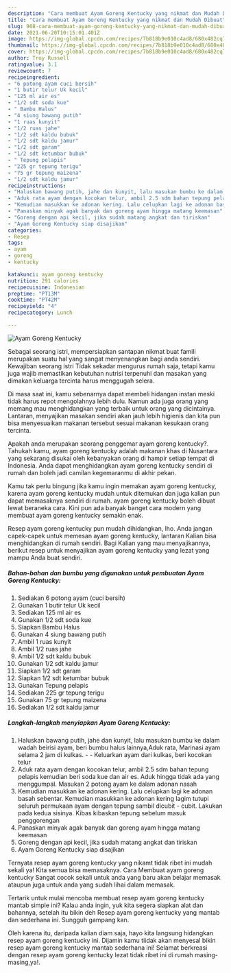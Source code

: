 ```yaml
---
description: "Cara membuat Ayam Goreng Kentucky yang nikmat dan Mudah Dibuat"
title: "Cara membuat Ayam Goreng Kentucky yang nikmat dan Mudah Dibuat"
slug: 908-cara-membuat-ayam-goreng-kentucky-yang-nikmat-dan-mudah-dibuat
date: 2021-06-20T10:15:01.401Z
image: https://img-global.cpcdn.com/recipes/7b818b9e010c4ad8/680x482cq70/ayam-goreng-kentucky-foto-resep-utama.jpg
thumbnail: https://img-global.cpcdn.com/recipes/7b818b9e010c4ad8/680x482cq70/ayam-goreng-kentucky-foto-resep-utama.jpg
cover: https://img-global.cpcdn.com/recipes/7b818b9e010c4ad8/680x482cq70/ayam-goreng-kentucky-foto-resep-utama.jpg
author: Troy Russell
ratingvalue: 3.1
reviewcount: 7
recipeingredient:
- "6 potong ayam cuci bersih"
- "1 butir telur Uk kecil"
- "125 ml air es"
- "1/2 sdt soda kue"
- " Bambu Halus"
- "4 siung bawang putih"
- "1 ruas kunyit"
- "1/2 ruas jahe"
- "1/2 sdt kaldu bubuk"
- "1/2 sdt kaldu jamur"
- "1/2 sdt garam"
- "1/2 sdt ketumbar bubuk"
- " Tepung pelapis"
- "225 gr tepung terigu"
- "75 gr tepung maizena"
- "1/2 sdt kaldu jamur"
recipeinstructions:
- "Haluskan bawang putih, jahe dan kunyit, lalu masukan bumbu ke dalam wadah beirisi ayam, beri bumbu halus lainnya,Aduk rata, Marinasi ayam selama 2 jam di kulkas.   Keluarkan ayam dari kulkas, beri kocokan telur"
- "Aduk rata ayam dengan kocokan telur, ambil 2.5 sdm bahan tepung pelapis kemudian beri soda kue dan air es. Aduk hingga tidak ada yang menggumpal. Masukan 2 potong ayam ke dalam adonan nasah"
- "Kemudian masukkan ke adonan kering. Lalu celupkan lagi ke adonan basah sebentar. Kemudian masukkan ke adonan kering lagim tutupi seluruh permukaan ayam dengan tepung sambil dicubit - cubit. Lakukan pada kedua sisinya. Kibas kibaskan tepung sebelum masuk penggorengan"
- "Panaskan minyak agak banyak dan goreng ayam hingga matang keemasan"
- "Goreng dengan api kecil, jika sudah matang angkat dan tiriskan"
- "Ayam Goreng Kentucky siap disajikan"
categories:
- Resep
tags:
- ayam
- goreng
- kentucky

katakunci: ayam goreng kentucky 
nutrition: 291 calories
recipecuisine: Indonesian
preptime: "PT13M"
cooktime: "PT42M"
recipeyield: "4"
recipecategory: Lunch

---
```



![Ayam Goreng Kentucky](https://img-global.cpcdn.com/recipes/7b818b9e010c4ad8/680x482cq70/ayam-goreng-kentucky-foto-resep-utama.jpg)

Sebagai seorang istri, mempersiapkan santapan nikmat buat famili merupakan suatu hal yang sangat menyenangkan bagi anda sendiri. Kewajiban seorang istri Tidak sekadar mengurus rumah saja, tetapi kamu juga wajib memastikan kebutuhan nutrisi terpenuhi dan masakan yang dimakan keluarga tercinta harus menggugah selera.

Di masa  saat ini, kamu sebenarnya dapat membeli hidangan instan meski tidak harus repot mengolahnya lebih dulu. Namun ada juga orang yang memang mau menghidangkan yang terbaik untuk orang yang dicintainya. Lantaran, menyajikan masakan sendiri akan jauh lebih higienis dan kita pun bisa menyesuaikan makanan tersebut sesuai makanan kesukaan orang tercinta. 



Apakah anda merupakan seorang penggemar ayam goreng kentucky?. Tahukah kamu, ayam goreng kentucky adalah makanan khas di Nusantara yang sekarang disukai oleh kebanyakan orang di hampir setiap tempat di Indonesia. Anda dapat menghidangkan ayam goreng kentucky sendiri di rumah dan boleh jadi camilan kegemaranmu di akhir pekan.

Kamu tak perlu bingung jika kamu ingin memakan ayam goreng kentucky, karena ayam goreng kentucky mudah untuk ditemukan dan juga kalian pun dapat memasaknya sendiri di rumah. ayam goreng kentucky boleh dibuat lewat beraneka cara. Kini pun ada banyak banget cara modern yang membuat ayam goreng kentucky semakin enak.

Resep ayam goreng kentucky pun mudah dihidangkan, lho. Anda jangan capek-capek untuk memesan ayam goreng kentucky, lantaran Kalian bisa menghidangkan di rumah sendiri. Bagi Kalian yang mau menyajikannya, berikut resep untuk menyajikan ayam goreng kentucky yang lezat yang mampu Anda buat sendiri.

<!--inarticleads1-->

##### Bahan-bahan dan bumbu yang digunakan untuk pembuatan Ayam Goreng Kentucky:

1. Sediakan 6 potong ayam (cuci bersih)
1. Gunakan 1 butir telur Uk kecil
1. Sediakan 125 ml air es
1. Gunakan 1/2 sdt soda kue
1. Siapkan  Bambu Halus
1. Gunakan 4 siung bawang putih
1. Ambil 1 ruas kunyit
1. Ambil 1/2 ruas jahe
1. Ambil 1/2 sdt kaldu bubuk
1. Gunakan 1/2 sdt kaldu jamur
1. Siapkan 1/2 sdt garam
1. Siapkan 1/2 sdt ketumbar bubuk
1. Gunakan  Tepung pelapis
1. Sediakan 225 gr tepung terigu
1. Gunakan 75 gr tepung maizena
1. Sediakan 1/2 sdt kaldu jamur




<!--inarticleads2-->

##### Langkah-langkah menyiapkan Ayam Goreng Kentucky:

1. Haluskan bawang putih, jahe dan kunyit, lalu masukan bumbu ke dalam wadah beirisi ayam, beri bumbu halus lainnya,Aduk rata, Marinasi ayam selama 2 jam di kulkas.  -  - Keluarkan ayam dari kulkas, beri kocokan telur
1. Aduk rata ayam dengan kocokan telur, ambil 2.5 sdm bahan tepung pelapis kemudian beri soda kue dan air es. Aduk hingga tidak ada yang menggumpal. Masukan 2 potong ayam ke dalam adonan nasah
1. Kemudian masukkan ke adonan kering. Lalu celupkan lagi ke adonan basah sebentar. Kemudian masukkan ke adonan kering lagim tutupi seluruh permukaan ayam dengan tepung sambil dicubit - cubit. Lakukan pada kedua sisinya. Kibas kibaskan tepung sebelum masuk penggorengan
1. Panaskan minyak agak banyak dan goreng ayam hingga matang keemasan
1. Goreng dengan api kecil, jika sudah matang angkat dan tiriskan
1. Ayam Goreng Kentucky siap disajikan




Ternyata resep ayam goreng kentucky yang nikamt tidak ribet ini mudah sekali ya! Kita semua bisa memasaknya. Cara Membuat ayam goreng kentucky Sangat cocok sekali untuk anda yang baru akan belajar memasak ataupun juga untuk anda yang sudah lihai dalam memasak.

Tertarik untuk mulai mencoba membuat resep ayam goreng kentucky mantab simple ini? Kalau anda ingin, yuk kita segera siapkan alat dan bahannya, setelah itu bikin deh Resep ayam goreng kentucky yang mantab dan sederhana ini. Sungguh gampang kan. 

Oleh karena itu, daripada kalian diam saja, hayo kita langsung hidangkan resep ayam goreng kentucky ini. Dijamin kamu tiidak akan menyesal bikin resep ayam goreng kentucky mantab sederhana ini! Selamat berkreasi dengan resep ayam goreng kentucky lezat tidak ribet ini di rumah masing-masing,ya!.

